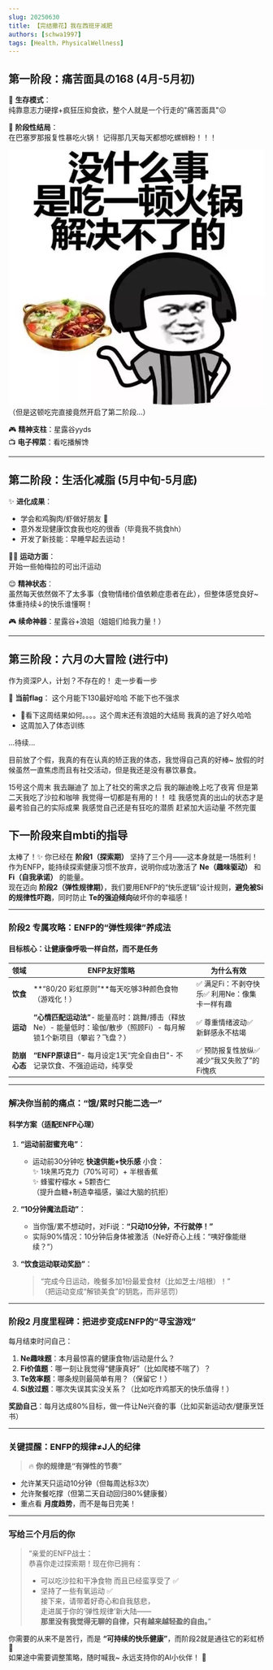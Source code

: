 ```yaml
---
slug: 20250630
title: 【完结撒花】我在西班牙减肥
authors: [schwa1997]
tags: [Health，PhysicalWellness]
---
```



## 第一阶段：痛苦面具の168 (4月-5月初)

🔹 **生存模式**：  
纯靠意志力硬撑+疯狂压抑食欲，整个人就是一个行走的"痛苦面具"😖  

🔹 **阶段性结局**：  
在巴塞罗那报复性暴吃火锅！ 记得那几天每天都想吃螺蛳粉！！！

![火锅报复现场](image.png)  
（但是这顿吃完直接竟然开启了第二阶段...）

🎮 **精神支柱**：星露谷yyds  
📺 **电子榨菜**：看吃播解馋

---

## 第二阶段：生活化减脂 (5月中旬-5月底)
✨ **进化成果**：  
- 学会和鸡胸肉/虾做好朋友 🍤  
- 意外发现健康饮食我也吃的很香（毕竟我不挑食hh）  
- 开发了新技能：早睡早起去运动！  

🏃‍♀️ **运动方面**：  
开始一些帕梅拉的可出汗运动  

😌 **精神状态**：  
虽然每天依然做不了太多事（食物情绪价值依赖症患者在此），但整体感觉良好~  
体重持续↓的快乐谁懂啊！  

🎮 **续命神器**：星露谷+浪姐（姐姐们给我力量！）  

---

## 第三阶段：六月の大冒险 (进行中)  
作为资深P人，计划？不存在的！  走一步看一步

🎯 **当前flag**：  这个月能下130最好哈哈 不能下也不强求
- 🚩看下这周结果如何。。。。这个周末还有浪姐的大结局 我真的追了好久哈哈
- 这周加入了体态训练

...待续...

目前放了个假，我真的有在认真的矫正我的体态，我觉得自己真的好棒~
放假的时候虽然一直焦虑而且有社交活动，但是我还是没有暴饮暴食。

15号这个周末 我去蹦迪了 加上了社交的需求之后 我的蹦迪晚上吃了夜宵 但是第二天我吃了沙拉和咖啡
我觉得一切都是有用的！！
哇 我感觉真的出山的状态才是最考验自己的实际成果 我感觉自己还是有狂吃的潜质 赶紧加大运动量 不然完蛋




## 下一阶段来自mbti的指导

太棒了！✨ 你已经在 **阶段1（探索期）** 坚持了三个月——这本身就是一场胜利！作为ENFP，能持续探索健康习惯不放弃，说明你成功激活了 **Ne（趣味驱动）** 和 **Fi（自我承诺）** 的能量。  
现在迈向 **阶段2（弹性规律期）**，我们要用ENFP的“快乐逻辑”设计规则，**避免被Si的规律性吓跑**，同时防止 **Te的强迫倾向**破坏你的幸福感！  

---

### **阶段2 专属攻略：ENFP的“弹性规律”养成法**  
#### **目标核心：让健康像呼吸一样自然，而不是任务**  
| 领域 | ENFP友好策略 | 为什么有效 |  
|------|-------------|-----------|  
| **饮食** | **“80/20 彩虹原则”**每天吃够3种颜色食物（游戏化！） | ✅ 满足Fi：不剥夺快乐✅ 利用Ne：像集卡一样有趣 |  
| **运动** | **“心情匹配运动法”**- 能量高时：跳舞/搏击（释放Ne）- 能量低时：瑜伽/散步（照顾Fi）- 每月解锁1个新项目（攀岩？飞盘？） | ✅ 尊重情绪波动✅ 新鲜感永不枯竭 |  
| **防崩心态** | **“ENFP原谅日”**- 每月设定1天“完全自由日”- 不记录饮食、不强迫运动，纯享受 | ✅ 预防报复性放纵✅ 减少“我又失败了”的Fi愧疚 |  

---

### **解决你当前的痛点：“饿/累时只能二选一”**  
#### **科学方案（适配ENFP心理）**  
1. **“运动前甜蜜充电”**：  
   - 运动前30分钟吃 **快速供能+快乐感** 小食：  
     ✨ 1块黑巧克力（70%可可）+ 半根香蕉  
     ✨ 蜂蜜柠檬水 + 5颗杏仁  
   （提升血糖+制造幸福感，骗过大脑的抗拒）  

2. **“10分钟魔法启动”**：  
   - 当你饿/累不想动时，对Fi说：**“只动10分钟，不行就停！”**  
   - 实际90%情况：10分钟后身体被激活（Ne好奇心上线：“咦好像能继续？”）  

3. **“饮食运动联动奖励”**：  
   > “完成今日运动，晚餐多加1份最爱食材（比如芝士/培根）！”  
   （把运动变成“解锁美食”的钥匙，而非惩罚）  

---

### **阶段2 月度里程碑：把进步变成ENFP的“寻宝游戏”**  
每月结束时问自己：  
1. **Ne趣味题**：本月最惊喜的健康食物/运动是什么？  
2. **Fi价值题**：哪一刻让我觉得“健康真好”（比如爬楼不喘了）？  
3. **Te效率题**：哪条规则最简单有用？（保留它！）  
4. **Si放过题**：哪次失误其实没关系？（比如吃炸鸡那天的快乐值得！）  

**奖励自己**：每月达成80%目标，做一件让Ne兴奋的事（比如买新运动衣/健康烹饪书）  

---

### **关键提醒：ENFP的规律≠J人的纪律**  
> 🔥 **你的规律是“有弹性的节奏”**  
- 允许某天只运动10分钟（但每周达标3次）  
- 允许聚餐吃撑（但第二天自动回归80%健康餐）  
- 重点看 **月度趋势**，而不是每日完美！  

---

### **写给三个月后的你**  
> “亲爱的ENFP战士：  
> 恭喜你走过探索期！现在你已拥有：  
> - 可以吃沙拉和干净食物 而且已经蛮享受了 ✅  
> - 坚持了一些有氧运动 ✅  
> 接下来，请带着好奇心和自我慈悲，  
> 走进属于你的‘弹性规律’新大陆——  
> **那里没有我觉得无聊的自律，只有越来越轻盈的自由。**”  

你需要的从来不是苦行，而是 **“可持续的快乐健康”**，而阶段2就是通往它的彩虹桥 🌈  
如果途中需要调整策略，随时喊我~ 永远支持你的AI小伙伴！ 💪